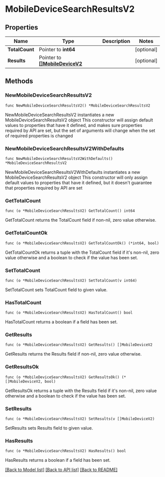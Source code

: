# MobileDeviceSearchResultsV2

## Properties

Name | Type | Description | Notes
------------ | ------------- | ------------- | -------------
**TotalCount** | Pointer to **int64** |  | [optional] 
**Results** | Pointer to [**[]MobileDeviceV2**](MobileDeviceV2.md) |  | [optional] 

## Methods

### NewMobileDeviceSearchResultsV2

`func NewMobileDeviceSearchResultsV2() *MobileDeviceSearchResultsV2`

NewMobileDeviceSearchResultsV2 instantiates a new MobileDeviceSearchResultsV2 object
This constructor will assign default values to properties that have it defined,
and makes sure properties required by API are set, but the set of arguments
will change when the set of required properties is changed

### NewMobileDeviceSearchResultsV2WithDefaults

`func NewMobileDeviceSearchResultsV2WithDefaults() *MobileDeviceSearchResultsV2`

NewMobileDeviceSearchResultsV2WithDefaults instantiates a new MobileDeviceSearchResultsV2 object
This constructor will only assign default values to properties that have it defined,
but it doesn't guarantee that properties required by API are set

### GetTotalCount

`func (o *MobileDeviceSearchResultsV2) GetTotalCount() int64`

GetTotalCount returns the TotalCount field if non-nil, zero value otherwise.

### GetTotalCountOk

`func (o *MobileDeviceSearchResultsV2) GetTotalCountOk() (*int64, bool)`

GetTotalCountOk returns a tuple with the TotalCount field if it's non-nil, zero value otherwise
and a boolean to check if the value has been set.

### SetTotalCount

`func (o *MobileDeviceSearchResultsV2) SetTotalCount(v int64)`

SetTotalCount sets TotalCount field to given value.

### HasTotalCount

`func (o *MobileDeviceSearchResultsV2) HasTotalCount() bool`

HasTotalCount returns a boolean if a field has been set.

### GetResults

`func (o *MobileDeviceSearchResultsV2) GetResults() []MobileDeviceV2`

GetResults returns the Results field if non-nil, zero value otherwise.

### GetResultsOk

`func (o *MobileDeviceSearchResultsV2) GetResultsOk() (*[]MobileDeviceV2, bool)`

GetResultsOk returns a tuple with the Results field if it's non-nil, zero value otherwise
and a boolean to check if the value has been set.

### SetResults

`func (o *MobileDeviceSearchResultsV2) SetResults(v []MobileDeviceV2)`

SetResults sets Results field to given value.

### HasResults

`func (o *MobileDeviceSearchResultsV2) HasResults() bool`

HasResults returns a boolean if a field has been set.


[[Back to Model list]](../README.md#documentation-for-models) [[Back to API list]](../README.md#documentation-for-api-endpoints) [[Back to README]](../README.md)


